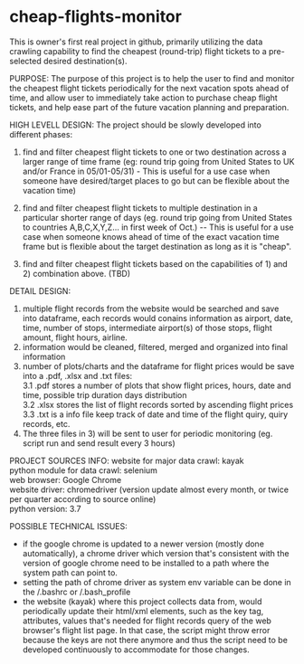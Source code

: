 # cheap-flights-monitor

This is owner's first real project in github, primarily utilizing the data crawling capability to find the cheapest (round-trip) flight tickets to a pre-selected desired destination(s).

PURPOSE:
The purpose of this project is to help the user to find and monitor the cheapest flight tickets periodically for the next vacation spots ahead of time, and allow user to immediately take action to purchase cheap flight tickets, and help ease part of the future vacation planning and preparation.

HIGH LEVELL DESIGN:
The project should be slowly developed into different phases:

1. find and filter cheapest flight tickets to one or two destination across a larger range of time frame (eg: round trip going from United States to UK and/or France in 05/01-05/31) - This is useful for a use case when someone have desired/target places to go but can be flexible about the vacation time)

2. find and filter cheapest flight tickets to multiple destination in a particular shorter range of days (eg. round trip going from United States to countries A,B,C,X,Y,Z... in first week of Oct.) -- This is useful for a use case when someone knows ahead of time of the exact vacation time frame but is flexible about the target destination as long as it is "cheap".

3. find and filter cheapest flight tickets based on the capabilities of 1) and 2) combination above. (TBD)

DETAIL DESIGN:
1. multiple flight records from the website would be searched and save into dataframe, each records would conains information as airport, date, time, number of stops, intermediate airport(s) of those stops, flight amount, flight hours, airline.
2. information would be cleaned, filtered, merged and organized into final information
3. number of plots/charts and the dataframe for flight prices would be save into a .pdf, .xlsx and .txt files:   
    3.1 .pdf stores a number of plots that show flight prices, hours, date and time, possible trip duration days distribution   
    3.2 .xlsx stores the list of flight records sorted by ascending flight prices   
    3.3 .txt is a info file keep track of date and time of the flight quiry, quiry records, etc.   
4. The three files in 3) will be sent to user for periodic monitoring (eg. script run and send result every 3 hours)



PROJECT SOURCES INFO:
website for major data crawl: kayak   
python module for data crawl: selenium  
web browser: Google Chrome   
website driver: chromedriver (version update almost every month, or twice per quarter according to source online)   
python version: 3.7   

POSSIBLE TECHNICAL ISSUES:
- if the google chrome is updated to a newer version (mostly done automatically), a chrome driver which version that's consistent with the version of google chrome need to be installed to a path where the system path can point to.
- setting the path of chrome driver as system env variable can be done in the /.bashrc or /.bash_profile
- the website (kayak) where this project collects data from, would periodically update their html/xml elements, such as the key tag, attributes, values that's needed for flight records query of the web browser's flight list page. In that case, the script might throw error because the keys are not there anymore and thus the script need to be developed continuously to accommodate for those changes. 
